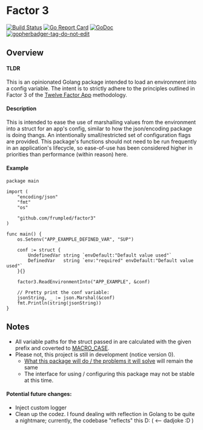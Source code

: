 # Factor 3

[![Build Status](https://travis-ci.org/frumpled/factor3.svg)](https://travis-ci.org/frumpled/factor3)
[![Go Report Card](https://goreportcard.com/badge/github.com/frumpled/factor3)](https://goreportcard.com/report/github.com/frumpled/factor3)
[![GoDoc](https://godoc.org/github.com/frumpled/factor3?status.svg)](https://godoc.org/github.com/frumpled/factor3)
<a href='https://github.com/jpoles1/gopherbadger' target='_blank'>![gopherbadger-tag-do-not-edit](https://img.shields.io/badge/Go%20Coverage-58%25-brightgreen.svg?longCache=true&style=flat)</a>

## Overview
#### TLDR
This is an opinionated Golang package intended to load an environment into a config variable.  The intent is to strictly adhere to the principles outlined in Factor 3 of the [Twelve Factor App](https://12factor.net/) methodology.

#### Description
This is intended to ease the use of marshalling values from the environment into a struct for an app's config, similar to how the json/encoding package is doing thangs.  An intentionally small/restricted set of configuration flags are provided.  This package's functions should not need to be run frequently in an application's lifecycle, so ease-of-use has been considered higher in priorities than performance (within reason) here.

#### Example
```golang
package main

import (
	"encoding/json"
	"fmt"
	"os"

	"github.com/frumpled/factor3"
)

func main() {
	os.Setenv("APP_EXAMPLE_DEFINED_VAR", "SUP")

	conf := struct {
		UndefinedVar string `envDefault:"Default value used"`
		DefinedVar   string `env:"required" envDefault:"Default value used"`
	}{}

	factor3.ReadEnvironmentInto("APP_EXAMPLE", &conf)

	// Pretty print the conf variable:
	jsonString, _ := json.Marshal(&conf)
	fmt.Println(string(jsonString))
}
```

## Notes
- All variable paths for the struct passed in are calculated with the given prefix and coverted to [MACRO_CASE](https://en.wikipedia.org/w/index.php?title=Naming_convention_(programming)#Delimiter-separated_words).
- Please not, this project is still in development (notice version 0).
	- [What this package will do / the problems it will solve](https://12factor.net/config) will remain the same
	- The interface for using / configuring this package may not be stable at this time.

#### Potential future changes:
- Inject custom logger
- Clean up the codez.  I found dealing with reflection in Golang to be quite a nightmare; currently, the codebase "reflects" this D:  ( <-- dadjoke :D )
